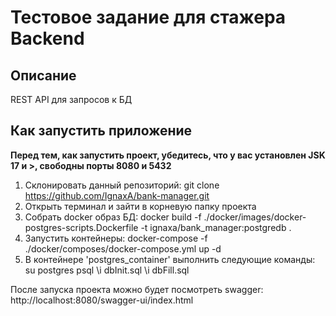 # Тестовое задание для стажера Backend

## Описание
REST API для запросов к БД

## Как запустить приложение
**Перед тем, как запустить проект, убедитесь, что у вас установлен JSK 17 и >, свободны порты 8080 и 5432**
1. Склонировать данный репозиторий:
	git clone https://github.com/IgnaxA/bank-manager.git
2. Открыть терминал и зайти в корневую папку проекта
3. Собрать docker образ БД:
	docker build -f ./docker/images/docker-postgres-scripts.Dockerfile -t ignaxa/bank_manager:postgredb .
4. Запустить контейнеры:
	docker-compose -f ./docker/composes/docker-compose.yml up -d
5. В контейнере 'postgres_container' выполнить следующие команды:
	su postgres
	psql
	\i dbInit.sql
	\i dbFill.sql

После запуска проекта можно будет посмотреть swagger: 
http://localhost:8080/swagger-ui/index.html